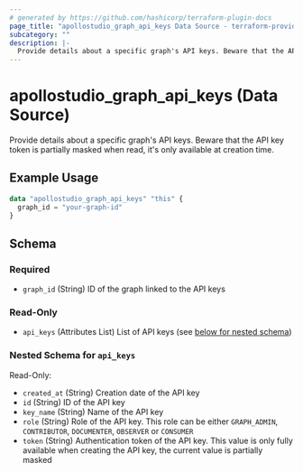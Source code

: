 ```yaml
---
# generated by https://github.com/hashicorp/terraform-plugin-docs
page_title: "apollostudio_graph_api_keys Data Source - terraform-provider-apollostudio"
subcategory: ""
description: |-
  Provide details about a specific graph's API keys. Beware that the API key token is partially masked when read, it's only available at creation time.
---
```


# apollostudio_graph_api_keys (Data Source)

Provide details about a specific graph's API keys. Beware that the API key token is partially masked when read, it's only available at creation time.

## Example Usage

```terraform
data "apollostudio_graph_api_keys" "this" {
  graph_id = "your-graph-id"
}
```

<!-- schema generated by tfplugindocs -->
## Schema

### Required

- `graph_id` (String) ID of the graph linked to the API keys

### Read-Only

- `api_keys` (Attributes List) List of API keys (see [below for nested schema](#nestedatt--api_keys))

<a id="nestedatt--api_keys"></a>
### Nested Schema for `api_keys`

Read-Only:

- `created_at` (String) Creation date of the API key
- `id` (String) ID of the API key
- `key_name` (String) Name of the API key
- `role` (String) Role of the API key. This role can be either `GRAPH_ADMIN`, `CONTRIBUTOR`, `DOCUMENTER`, `OBSERVER` or `CONSUMER`
- `token` (String) Authentication token of the API key. This value is only fully available when creating the API key, the current value is partially masked
